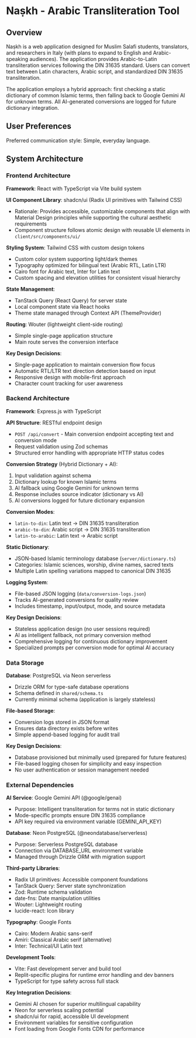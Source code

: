 # Naṣkh - Arabic Transliteration Tool

## Overview

Naṣkh is a web application designed for Muslim Salafi students, translators, and researchers in Italy (with plans to expand to English and Arabic-speaking audiences). The application provides Arabic-to-Latin transliteration services following the DIN 31635 standard. Users can convert text between Latin characters, Arabic script, and standardized DIN 31635 transliteration.

The application employs a hybrid approach: first checking a static dictionary of common Islamic terms, then falling back to Google Gemini AI for unknown terms. All AI-generated conversions are logged for future dictionary integration.

## User Preferences

Preferred communication style: Simple, everyday language.

## System Architecture

### Frontend Architecture

**Framework**: React with TypeScript via Vite build system

**UI Component Library**: shadcn/ui (Radix UI primitives with Tailwind CSS)
- Rationale: Provides accessible, customizable components that align with Material Design principles while supporting the cultural aesthetic requirements
- Component structure follows atomic design with reusable UI elements in `client/src/components/ui/`

**Styling System**: Tailwind CSS with custom design tokens
- Custom color system supporting light/dark themes
- Typography optimized for bilingual text (Arabic RTL, Latin LTR)
- Cairo font for Arabic text, Inter for Latin text
- Custom spacing and elevation utilities for consistent visual hierarchy

**State Management**: 
- TanStack Query (React Query) for server state
- Local component state via React hooks
- Theme state managed through Context API (ThemeProvider)

**Routing**: Wouter (lightweight client-side routing)
- Simple single-page application structure
- Main route serves the conversion interface

**Key Design Decisions**:
- Single-page application to maintain conversion flow focus
- Automatic RTL/LTR text direction detection based on input
- Responsive design with mobile-first approach
- Character count tracking for user awareness

### Backend Architecture

**Framework**: Express.js with TypeScript

**API Structure**: RESTful endpoint design
- `POST /api/convert` - Main conversion endpoint accepting text and conversion mode
- Request validation using Zod schemas
- Structured error handling with appropriate HTTP status codes

**Conversion Strategy** (Hybrid Dictionary + AI):
1. Input validation against schema
2. Dictionary lookup for known Islamic terms
3. AI fallback using Google Gemini for unknown terms
4. Response includes source indicator (dictionary vs AI)
5. AI conversions logged for future dictionary expansion

**Conversion Modes**:
- `latin-to-din`: Latin text → DIN 31635 transliteration
- `arabic-to-din`: Arabic script → DIN 31635 transliteration  
- `latin-to-arabic`: Latin text → Arabic script

**Static Dictionary**: 
- JSON-based Islamic terminology database (`server/dictionary.ts`)
- Categories: Islamic sciences, worship, divine names, sacred texts
- Multiple Latin spelling variations mapped to canonical DIN 31635

**Logging System**:
- File-based JSON logging (`data/conversion-logs.json`)
- Tracks AI-generated conversions for quality review
- Includes timestamp, input/output, mode, and source metadata

**Key Design Decisions**:
- Stateless application design (no user sessions required)
- AI as intelligent fallback, not primary conversion method
- Comprehensive logging for continuous dictionary improvement
- Specialized prompts per conversion mode for optimal AI accuracy

### Data Storage

**Database**: PostgreSQL via Neon serverless
- Drizzle ORM for type-safe database operations
- Schema defined in `shared/schema.ts`
- Currently minimal schema (application is largely stateless)

**File-based Storage**:
- Conversion logs stored in JSON format
- Ensures data directory exists before writes
- Simple append-based logging for audit trail

**Key Design Decisions**:
- Database provisioned but minimally used (prepared for future features)
- File-based logging chosen for simplicity and easy inspection
- No user authentication or session management needed

### External Dependencies

**AI Service**: Google Gemini API (@google/genai)
- Purpose: Intelligent transliteration for terms not in static dictionary
- Mode-specific prompts ensure DIN 31635 compliance
- API key required via environment variable (GEMINI_API_KEY)

**Database**: Neon PostgreSQL (@neondatabase/serverless)
- Purpose: Serverless PostgreSQL database
- Connection via DATABASE_URL environment variable
- Managed through Drizzle ORM with migration support

**Third-party Libraries**:
- Radix UI primitives: Accessible component foundations
- TanStack Query: Server state synchronization
- Zod: Runtime schema validation
- date-fns: Date manipulation utilities
- Wouter: Lightweight routing
- lucide-react: Icon library

**Typography**: Google Fonts
- Cairo: Modern Arabic sans-serif
- Amiri: Classical Arabic serif (alternative)
- Inter: Technical/UI Latin text

**Development Tools**:
- Vite: Fast development server and build tool
- Replit-specific plugins for runtime error handling and dev banners
- TypeScript for type safety across full stack

**Key Integration Decisions**:
- Gemini AI chosen for superior multilingual capability
- Neon for serverless scaling potential
- shadcn/ui for rapid, accessible UI development
- Environment variables for sensitive configuration
- Font loading from Google Fonts CDN for performance